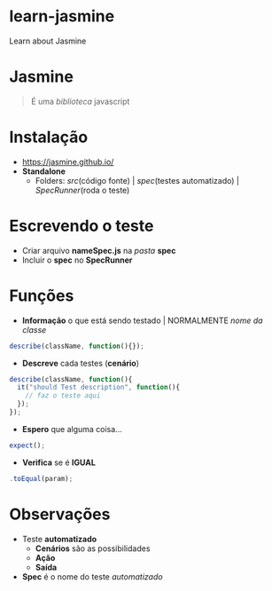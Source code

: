 # learn-jasmine
Learn about Jasmine

# Jasmine
> É uma _biblioteca_ javascript

# Instalação
- https://jasmine.github.io/
- **Standalone**
  - Folders: _src_(código fonte) | _spec_(testes automatizado) | _SpecRunner_(roda o teste)

# Escrevendo o teste
- Criar arquivo **nameSpec.js** na _pasta_ **spec**
- Incluir o **spec** no **SpecRunner**


# Funções
- **Informação** o que está sendo testado | NORMALMENTE _nome da classe_
```js
describe(className, function(){});
```
- **Descreve** cada testes (**cenário**)
```js
describe(className, function(){
  it("should Test description", function(){
    // faz o teste aqui
  });
});
```
- **Espero** que alguma coisa...
```js
expect();
```
- **Verifica** se é **IGUAL**
```js
.toEqual(param);
```


# Observações
- Teste **automatizado**
  - **Cenários** são as possibilidades
  - **Ação**
  - **Saída**
- **Spec** é o nome do teste _automatizado_
